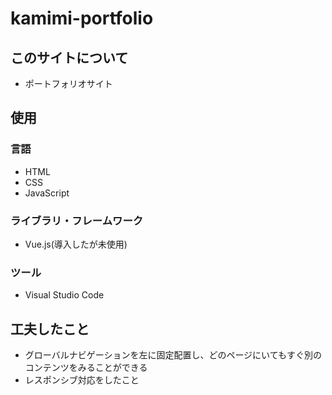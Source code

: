 # kamimi-portfolio

## このサイトについて
* ポートフォリオサイト

## 使用
### 言語
* HTML
* CSS
* JavaScript

### ライブラリ・フレームワーク
* Vue.js(導入したが未使用)

### ツール
* Visual Studio Code

## 工夫したこと
* グローバルナビゲーションを左に固定配置し、どのページにいてもすぐ別のコンテンツをみることができる
* レスポンシブ対応をしたこと